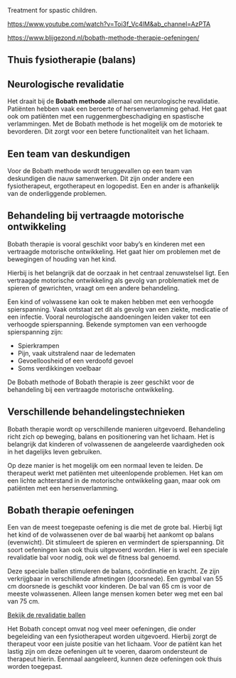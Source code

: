 Treatment for spastic children.

https://www.youtube.com/watch?v=Toi3f_Vc4lM&ab_channel=AzPTA

https://www.blijgezond.nl/bobath-methode-therapie-oefeningen/

## Thuis fysiotherapie (balans)

## Neurologische revalidatie

Het draait bij de **Bobath methode** allemaal om neurologische revalidatie. Patiënten hebben vaak een beroerte of hersenverlamming gehad. Het gaat ook om patiënten met een ruggenmergbeschadiging en spastische verlammingen. Met de Bobath methode is het mogelijk om de motoriek te bevorderen. Dit zorgt voor een betere functionaliteit van het lichaam.

## Een team van deskundigen

Voor de Bobath methode wordt teruggevallen op een team van deskundigen die nauw samenwerken. Dit zijn onder andere een fysiotherapeut, ergotherapeut en logopedist. Een en ander is afhankelijk van de onderliggende problemen.

## Behandeling bij vertraagde motorische ontwikkeling

Bobath therapie is vooral geschikt voor baby’s en kinderen met een vertraagde motorische ontwikkeling. Het gaat hier om problemen met de bewegingen of houding van het kind.

Hierbij is het belangrijk dat de oorzaak in het centraal zenuwstelsel ligt. Een vertraagde motorische ontwikkeling als gevolg van problematiek met de spieren of gewrichten, vraagt om een andere behandeling.

Een kind of volwassene kan ook te maken hebben met een verhoogde spierspanning. Vaak ontstaat zet dit als gevolg van een ziekte, medicatie of een infectie. Vooral neurologische aandoeningen leiden vaker tot een verhoogde spierspanning. Bekende symptomen van een verhoogde spierspanning zijn:

-   Spierkrampen
-   Pijn, vaak uitstralend naar de ledematen
-   Gevoelloosheid of een verdoofd gevoel
-   Soms verdikkingen voelbaar

De Bobath methode of Bobath therapie is zeer geschikt voor de behandeling bij een vertraagde motorische ontwikkeling.

## Verschillende behandelingstechnieken

Bobath therapie wordt op verschillende manieren uitgevoerd. Behandeling richt zich op beweging, balans en positionering van het lichaam. Het is belangrijk dat kinderen of volwassenen de aangeleerde vaardigheden ook in het dagelijks leven gebruiken.

Op deze manier is het mogelijk om een normaal leven te leiden. De therapeut werkt met patiënten met uiteenlopende problemen. Het kan om een lichte achterstand in de motorische ontwikkeling gaan, maar ook om patiënten met een hersenverlamming.

## Bobath therapie oefeningen

Een van de meest toegepaste oefening is die met de grote bal. Hierbij ligt het kind of de volwassenen over de bal waarbij het aankomt op balans (evenwicht). Dit stimuleert de spieren en vermindert de spierspanning. Dit soort oefeningen kan ook thuis uitgevoerd worden. Hier is wel een speciale revalidatie bal voor nodig, ook wel de fitness bal genoemd.

Deze speciale ballen stimuleren de balans, coördinatie en kracht. Ze zijn verkrijgbaar in verschillende afmetingen (doorsnede). Een gymbal van 55 cm doorsnede is geschikt voor kinderen. De bal van 65 cm is voor de meeste volwassenen. Alleen lange mensen komen beter weg met een bal van 75 cm.

[Bekijk de revalidatie ballen](https://partner.bol.com/click/click?p=2&t=url&s=1013538&f=TXL&url=https%3A%2F%2Fwww.bol.com%2Fnl%2Fs%2Ffitness%2Bbal%2F&name=Zoekresultaten%20voor%20%27fitness%20bal%27)

Het Bobath concept omvat nog veel meer oefeningen, die onder begeleiding van een fysiotherapeut worden uitgevoerd. Hierbij zorgt de therapeut voor een juiste positie van het lichaam. Voor de patiënt kan het lastig zijn om deze oefeningen uit te voeren, daarom ondersteunt de therapeut hierin. Eenmaal aangeleerd, kunnen deze oefeningen ook thuis worden toegepast.